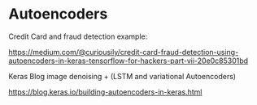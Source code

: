 # Autoencoders


Credit Card and fraud detection example:

https://medium.com/@curiousily/credit-card-fraud-detection-using-autoencoders-in-keras-tensorflow-for-hackers-part-vii-20e0c85301bd


Keras Blog image denoising + (LSTM and variational Autoencoders)

https://blog.keras.io/building-autoencoders-in-keras.html
